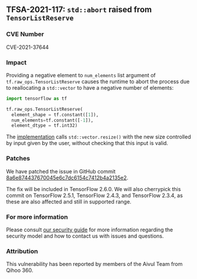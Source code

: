## TFSA-2021-117: `std::abort` raised from `TensorListReserve`

### CVE Number
CVE-2021-37644

### Impact
Providing a negative element to `num_elements` list argument of
`tf.raw_ops.TensorListReserve` causes the runtime to abort the process due to
reallocating a `std::vector` to have a negative number of elements:

```python
import tensorflow as tf

tf.raw_ops.TensorListReserve(
  element_shape = tf.constant([1]),
  num_elements=tf.constant([-1]),
  element_dtype = tf.int32)
```

The
[implementation](https://github.com/galeone/tensorflow/blob/8d72537c6abf5a44103b57b9c2e22c14f5f49698/tensorflow/core/kernels/list_kernels.cc#L312)
calls `std::vector.resize()` with the new size controlled by input given by the
user, without checking that this input is valid.

### Patches
We have patched the issue in GitHub commit
[8a6e874437670045e6c7dc6154c7412b4a2135e2](https://github.com/galeone/tensorflow/commit/8a6e874437670045e6c7dc6154c7412b4a2135e2).

The fix will be included in TensorFlow 2.6.0. We will also cherrypick this
commit on TensorFlow 2.5.1, TensorFlow 2.4.3, and TensorFlow 2.3.4, as these are
also affected and still in supported range.

### For more information
Please consult [our security
guide](https://github.com/galeone/tensorflow/blob/master/SECURITY.md) for
more information regarding the security model and how to contact us with issues
and questions.

### Attribution
This vulnerability has been reported by members of the Aivul Team from Qihoo
360.

